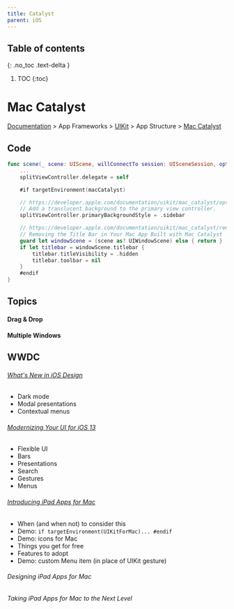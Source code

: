```yaml
---
title: Catalyst
parent: iOS
---
```


## Table of contents
{: .no_toc .text-delta }

1. TOC
{:toc}

<!--- Everything above this is generated --->

# Mac Catalyst

[Documentation](https://developer.apple.com/documentation) > 
App Frameworks > 
[UIKit](https://developer.apple.com/documentation/uikit) > 
App Structure > 
[Mac Catalyst](https://developer.apple.com/documentation/uikit/mac_catalyst)


## Code

```swift
func scene(_ scene: UIScene, willConnectTo session: UISceneSession, options connectionOptions: UIScene.ConnectionOptions) {
    ...
    splitViewController.delegate = self

    #if targetEnvironment(macCatalyst)

    // https://developer.apple.com/documentation/uikit/mac_catalyst/optimizing_your_ipad_app_for_mac
    // Add a translucent background to the primary view controller.
    splitViewController.primaryBackgroundStyle = .sidebar

    // https://developer.apple.com/documentation/uikit/mac_catalyst/removing_the_title_bar_in_your_mac_app_built_with_mac_catalyst
    // Removing the Title Bar in Your Mac App Built with Mac Catalyst
    guard let windowScene = (scene as? UIWindowScene) else { return }
    if let titlebar = windowScene.titlebar {
        titlebar.titleVisibility = .hidden
        titlebar.toolbar = nil
    }
    #endif
}
```

## Topics

#### Drag & Drop

#### Multiple Windows

## WWDC

###### [What's New in iOS Design](https://developer.apple.com/videos/play/wwdc2019/808)
- Dark mode
- Modal presentations
- Contextual menus


###### [Modernizing Your UI for iOS 13](https://developer.apple.com/videos/play/wwdc2019/224)
- Flexible UI
- Bars
- Presentations
- Search
- Gestures
- Menus


###### [Introducing iPad Apps for Mac](https://developer.apple.com/videos/play/wwdc2019/205)
- When (and when not) to consider this
- Demo: `if targetEnvironment(UIKitForMac)... #endif`
- Demo: icons for Mac
- Things you get for free
- Features to adopt
- Demo: custom Menu item (in place of UIKit gesture)


###### Designing iPad Apps for Mac
###### Taking iPad Apps for Mac to the Next Level

